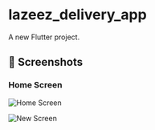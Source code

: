 # lazeez_delivery_app

A new Flutter project.

## 📱 Screenshots

### Home Screen

![Home Screen](assets/screen_shots/First.png)

![New Screen](assets/screen_shots/otp.png)






